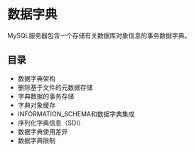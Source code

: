 #   数据字典

MySQL服务器包含一个存储有关数据库对象信息的事务数据字典。

##  目录
-   数据字典架构
-   删除基于文件的元数据存储
-   字典数据的事务存储
-   字典对象缓存
-   INFORMATION_SCHEMA和数据字典集成
-   序列化字典信息（SDI）
-   数据字典使用差异
-   数据字典限制


